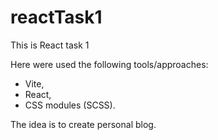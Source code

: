 # reactTask1

This is React task 1

Here were used the following tools/approaches:
 - Vite,
 - React,
 - CSS modules (SCSS).
 
 The idea is to create personal blog.

